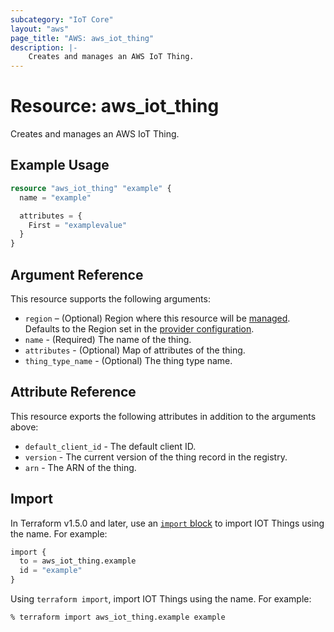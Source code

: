 ```yaml
---
subcategory: "IoT Core"
layout: "aws"
page_title: "AWS: aws_iot_thing"
description: |-
    Creates and manages an AWS IoT Thing.
---
```


# Resource: aws_iot_thing

Creates and manages an AWS IoT Thing.

## Example Usage

```terraform
resource "aws_iot_thing" "example" {
  name = "example"

  attributes = {
    First = "examplevalue"
  }
}
```

## Argument Reference

This resource supports the following arguments:

* `region` – (Optional) Region where this resource will be [managed](https://docs.aws.amazon.com/general/latest/gr/rande.html#regional-endpoints). Defaults to the Region set in the [provider configuration](https://registry.terraform.io/providers/hashicorp/aws/latest/docs#aws-configuration-reference).
* `name` - (Required) The name of the thing.
* `attributes` - (Optional) Map of attributes of the thing.
* `thing_type_name` - (Optional) The thing type name.

## Attribute Reference

This resource exports the following attributes in addition to the arguments above:

* `default_client_id` - The default client ID.
* `version` - The current version of the thing record in the registry.
* `arn` - The ARN of the thing.

## Import

In Terraform v1.5.0 and later, use an [`import` block](https://developer.hashicorp.com/terraform/language/import) to import IOT Things using the name. For example:

```terraform
import {
  to = aws_iot_thing.example
  id = "example"
}
```

Using `terraform import`, import IOT Things using the name. For example:

```console
% terraform import aws_iot_thing.example example
```
